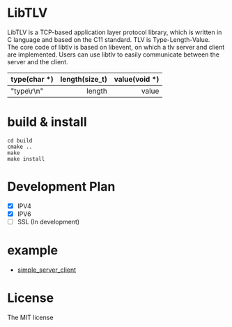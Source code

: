 # LibTLV
LibTLV is a TCP-based application layer protocol library, which is written in C language and based on the C11 standard. TLV is Type-Length-Value.  
The core code of libtlv is based on libevent, on which a tlv server and client are implemented. Users can use libtlv to easily communicate between the server and the client.

| type(char *) | length(size_t) | value(void *) |  
|:-------------|---------------:|--------------:|
| "type\r\n"   |         length |         value |

# build & install
```shell
cd build
cmake ..
make
make install
```

# Development Plan
- [X] IPV4
- [X] IPV6
- [ ] SSL (In development)

# example
- [simple_server_client](example/simple_server_client)

# License
The MIT license